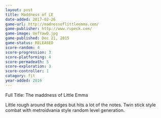 ```yaml
---
layout: post
title: Maddness of LE
date-added: 2017-02-26
game-url: http://madnessoflittleemma.com/
game-publisher: http://www.rupeck.com/
game-image: UefYawD.jpg
game-published: Dec 21, 2015
game-status: RELEASED
score-random: 4
score-progression: 3
score-platforming: 4
score-permadeath: 5
score-exploration: 3
score-controller: 1
catagory: fit
year-added: 2016
---
```


Full Title: The maddness of Little Emma

Little rough around the edges but hits a lot of the notes.  Twin stick style combat with metroidvania style random level generation.
